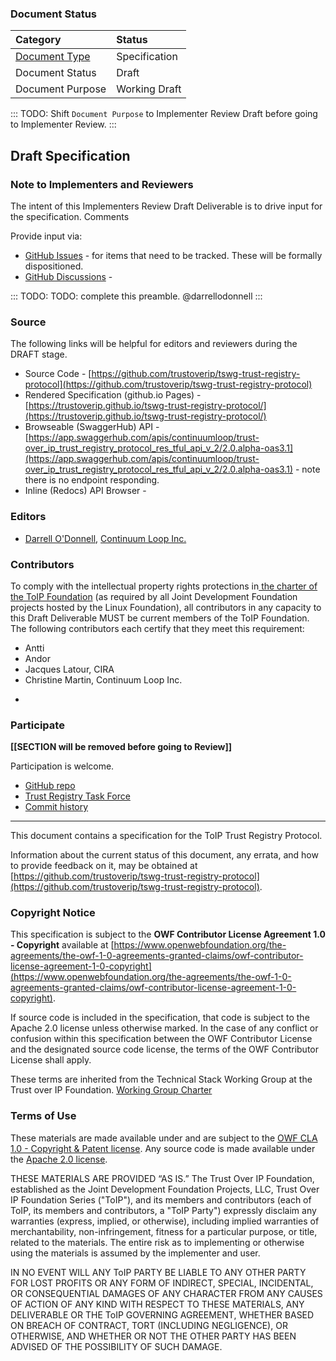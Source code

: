
[//]: # (Pandoc Formatting Macros)

[//]: # (::: headertitle)

[//]: # (Header)

[//]: # (:::)


### Document Status

Category | Status 
:--- | :-------------- 
[Document Type](https://wiki.trustoverip.org/display/HOME/ToIP+Deliverable+Types%2C+Stages%2C+and+Processes) | Specification
Document Status | Draft 
Document Purpose | Working Draft

::: TODO:
Shift `Document Purpose` to Implementer Review Draft before going to Implementer Review.
:::


## Draft Specification

### Note to Implementers and Reviewers

The intent of this Implementers Review Draft Deliverable is to drive input for the specification. Comments 

Provide input via:
* [GitHub Issues](https://github.com/trustoverip/tswg-trust-registry-protocol/issues) - for items that need to be tracked. These will be formally dispositioned. 
* [GitHub Discussions](https://github.com/trustoverip/tswg-trust-registry-protocol/discussions) - 

::: TODO: 
TODO: complete this preamble. @darrellodonnell 
:::

### Source

The following links will be helpful for editors and reviewers during the DRAFT stage.

* Source Code - [https://github.com/trustoverip/tswg-trust-registry-protocol](https://github.com/trustoverip/tswg-trust-registry-protocol)
* Rendered Specification (github.io Pages) - [https://trustoverip.github.io/tswg-trust-registry-protocol/](https://trustoverip.github.io/tswg-trust-registry-protocol/) 
* Browseable (SwaggerHub) API - [https://app.swaggerhub.com/apis/continuumloop/trust-over_ip_trust_registry_protocol_res_tful_api_v_2/2.0.alpha-oas3.1](https://app.swaggerhub.com/apis/continuumloop/trust-over_ip_trust_registry_protocol_res_tful_api_v_2/2.0.alpha-oas3.1) - note there is no endpoint responding.
* Inline (Redocs) API Browser - 


### Editors

- [Darrell O'Donnell](https://github.com/darrellodonnell), [Continuum Loop Inc.](https://continuumloop.com/)

### Contributors

To comply with the intellectual property rights protections in[ the charter of the ToIP Foundation](https://docs.google.com/document/d/1hJ4YWH_efrYTRvzRI1N9YHwhUOyI_ScrPmI1D9T4_oc/edit?usp=sharing) (as required by all Joint Development Foundation projects hosted by the Linux Foundation), all contributors in any capacity to this Draft Deliverable MUST be current members of the ToIP Foundation. The following contributors each certify that they meet this requirement:

* Antti 
* Andor
* Jacques Latour, CIRA
* Christine Martin, Continuum Loop Inc.

- 

### Participate 
**[[SECTION will be removed before going to Review]]**

Participation is welcome. 

* [GitHub repo](https://github.com/trustoverip/tswg-trust-registry-protocol)
* [Trust Registry Task Force](https://wiki.trustoverip.org/display/HOME/Trust+Registry+Task+Force)
* [Commit history](https://github.com/trustoverip/tswg-trust-registry-protocol/commits/main)

------------------------------------
This document contains a specification for the ToIP Trust Registry Protocol.

Information about the current status of this document, any errata, and how to provide feedback on it, may be obtained at
[https://github.com/trustoverip/tswg-trust-registry-protocol](https://github.com/trustoverip/tswg-trust-registry-protocol).

### Copyright Notice

This specification is subject to the **OWF Contributor License Agreement 1.0 - Copyright** available at
[https://www.openwebfoundation.org/the-agreements/the-owf-1-0-agreements-granted-claims/owf-contributor-license-agreement-1-0-copyright](https://www.openwebfoundation.org/the-agreements/the-owf-1-0-agreements-granted-claims/owf-contributor-license-agreement-1-0-copyright).

If source code is included in the specification, that code is subject to the Apache 2.0 license unless otherwise marked. In the case of any conflict or confusion within this specification between the OWF Contributor License and the designated source code license, the terms of the OWF Contributor License shall apply.

These terms are inherited from the Technical Stack Working Group at the Trust over IP Foundation. [Working Group Charter](https://trustoverip.org/wp-content/uploads/TSWG-2-Charter-Revision.pdf)


### Terms of Use

These materials are made available under and are subject to the [OWF CLA 1.0 - Copyright & Patent license](https://www.openwebfoundation.org/the-agreements/the-owf-1-0-agreements-granted-claims/owf-contributor-license-agreement-1-0-copyright-and-patent). Any source code is made available under the [Apache 2.0 license](https://www.apache.org/licenses/LICENSE-2.0.txt).

THESE MATERIALS ARE PROVIDED “AS IS.” The Trust Over IP Foundation, established as the Joint Development Foundation Projects, LLC, Trust Over IP Foundation Series ("ToIP"), and its members and contributors (each of ToIP, its members and contributors, a "ToIP Party") expressly disclaim any warranties (express, implied, or otherwise), including implied warranties of merchantability, non-infringement, fitness for a particular purpose, or title, related to the materials. The entire risk as to implementing or otherwise using the materials is assumed by the implementer and user. 

IN NO EVENT WILL ANY ToIP PARTY BE LIABLE TO ANY OTHER PARTY FOR LOST PROFITS OR ANY FORM OF INDIRECT, SPECIAL, INCIDENTAL, OR CONSEQUENTIAL DAMAGES OF ANY CHARACTER FROM ANY CAUSES OF ACTION OF ANY KIND WITH RESPECT TO THESE MATERIALS, ANY DELIVERABLE OR THE ToIP GOVERNING AGREEMENT, WHETHER BASED ON BREACH OF CONTRACT, TORT (INCLUDING NEGLIGENCE), OR OTHERWISE, AND WHETHER OR NOT THE OTHER PARTY HAS BEEN ADVISED OF THE POSSIBILITY OF SUCH DAMAGE.
